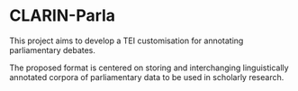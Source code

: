 # CLARIN-Parla

This project aims to develop a TEI customisation for annotating
parliamentary debates.

The proposed format is centered on storing and interchanging
linguistically annotated corpora of parliamentary data to be used in
scholarly research.
